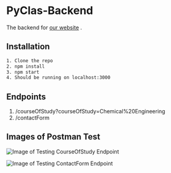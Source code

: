 # PyClas-Backend
The backend for [our website](www.pyclas.com) .

## Installation

```bash
1. Clone the repo
2. npm install
3. npm start
4. Should be running on localhost:3000
```

## Endpoints 

1. /courseOfStudy?courseOfStudy=Chemical%20Engineering
2. /contactForm


## Images of Postman Test

![Image of Testing CourseOfStudy Endpoint](https://github.com/PyClas/PyClas-Backend/blob/master/assets/courseOfStudyEndpoint.png)

![Image of Testing ContactForm Endpoint](https://github.com/PyClas/PyClas-Backend/blob/master/assets/contactFormEndpoint.png)


